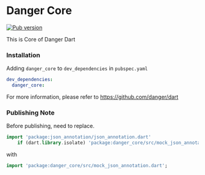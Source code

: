 # Danger Core

[![Pub version](https://img.shields.io/pub/v/danger_core.svg)](https://pub.dev/packages/danger_core)

This is Core of Danger Dart

### Installation

Adding `danger_core` to `dev_dependencies` in `pubspec.yaml`

```yaml
dev_dependencies:
  danger_core:
```

For more information, please refer to https://github.com/danger/dart

### Publishing Note

Before publishing, need to replace.

```dart
import 'package:json_annotation/json_annotation.dart'
    if (dart.library.isolate) 'package:danger_core/src/mock_json_annotation.dart';
```

with

```dart
import 'package:danger_core/src/mock_json_annotation.dart';
```
